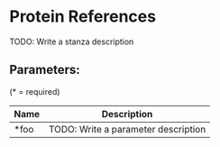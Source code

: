 Protein References
==================

TODO: Write a stanza description

## Parameters:

(* = required)

| Name | Description                         |
|------|-------------------------------------|
| *foo | TODO: Write a parameter description |
